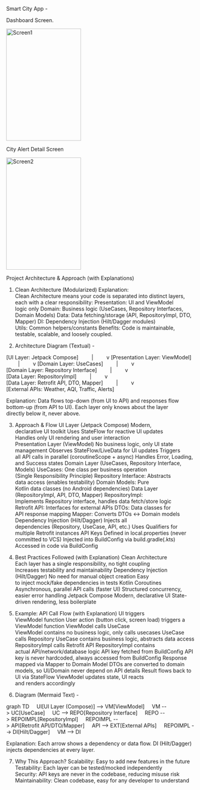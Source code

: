 Smart City App -


Dashboard Screen.

<img width="200" height="300" alt="Screen1" src="https://github.com/user-attachments/assets/3565ca05-11c3-4924-810a-b253f7d53afc" />

      
      
City Alert Detail Screen
                               
<img width="200" height="300" alt="Screen2" src="https://github.com/user-attachments/assets/e207519e-5053-4550-9235-7fc238cb401b" />



Project Architecture & Approach (with Explanations)

1. Clean Architecture (Modularized)
Explanation:
Clean Architecture means your code is separated into distinct layers, each with a clear responsibility:
Presentation: UI and ViewModel logic only
Domain: Business logic (UseCases, Repository Interfaces, Domain Models)
Data: Data fetching/storage (API, RepositoryImpl, DTO, Mapper)
DI: Dependency Injection (Hilt/Dagger modules)
Utils: Common helpers/constants
Benefits:
Code is maintainable, testable, scalable, and loosely coupled.


2. Architecture Diagram (Textual)  -


[UI Layer: Jetpack Compose]
        |
        v
[Presentation Layer: ViewModel]
        |
        v
[Domain Layer: UseCases]
        |
        v
[Domain Layer: Repository Interface]
        |
        v
[Data Layer: RepositoryImpl]
        |
        v
[Data Layer: Retrofit API, DTO, Mapper]
        |
        v
[External APIs: Weather, AQI, Traffic, Alerts]

Explanation:
Data flows top-down (from UI to API) and responses flow bottom-up (from API to UI).
Each layer only knows about the layer directly below it, never above.


3. Approach & Flow
UI Layer (Jetpack Compose)
Modern, declarative UI toolkit
Uses StateFlow for reactive UI updates
Handles only UI rendering and user interaction
Presentation Layer (ViewModel)
No business logic, only UI state management
Observes StateFlow/LiveData for UI updates
Triggers all API calls in parallel (coroutineScope + async)
Handles Error, Loading, and Success states
Domain Layer (UseCases, Repository Interface, Models)
UseCases: One class per business operation (Single Responsibility Principle)
Repository Interface: Abstracts data access (enables testability)
Domain Models: Pure Kotlin data classes (no Android dependencies)
Data Layer (RepositoryImpl, API, DTO, Mapper)
RepositoryImpl: Implements Repository interface, handles data fetch/store logic
Retrofit API: Interfaces for external APIs
DTOs: Data classes for API response mapping
Mapper: Converts DTOs <-> Domain models
Dependency Injection (Hilt/Dagger)
Injects all dependencies (Repository, UseCase, API, etc.)
Uses Qualifiers for multiple Retrofit instances
API Keys
Defined in local.properties (never committed to VCS)
Injected into BuildConfig via build.gradle(.kts)
Accessed in code via BuildConfig

4. Best Practices Followed (with Explanation)
Clean Architecture
Each layer has a single responsibility, no tight coupling
Increases testability and maintainability
Dependency Injection (Hilt/Dagger)
No need for manual object creation
Easy to inject mock/fake dependencies in tests
Kotlin Coroutines
Asynchronous, parallel API calls (faster UI)
Structured concurrency, easier error handling
Jetpack Compose
Modern, declarative UI
State-driven rendering, less boilerplate



5. Example: API Call Flow (with Explanation)
UI triggers ViewModel function
User action (button click, screen load) triggers a ViewModel function
ViewModel calls UseCase
ViewModel contains no business logic, only calls usecases
UseCase calls Repository
UseCase contains business logic, abstracts data access
RepositoryImpl calls Retrofit API
RepositoryImpl contains actual API/network/database logic
API key fetched from BuildConfig
API key is never hardcoded, always accessed from BuildConfig
Response mapped via Mapper to Domain Model
DTOs are converted to domain models, so UI/Domain never depend on API details
Result flows back to UI via StateFlow
ViewModel updates state, UI reacts and renders accordingly

6. Diagram (Mermaid Text) -

graph TD
    UI[UI Layer (Compose)] --> VM[ViewModel]
    VM --> UC[UseCase]
    UC --> REPO[Repository Interface]
    REPO --> REPOIMPL[RepositoryImpl]
    REPOIMPL --> API[Retrofit API/DTO/Mapper]
    API --> EXT[External APIs]
    REPOIMPL --> DI[Hilt/Dagger]
    VM --> DI

Explanation:
Each arrow shows a dependency or data flow.
DI (Hilt/Dagger) injects dependencies at every layer.

7. Why This Approach?
Scalability: Easy to add new features in the future
Testability: Each layer can be tested/mocked independently
Security: API keys are never in the codebase, reducing misuse risk
Maintainability: Clean codebase, easy for any developer to understand
